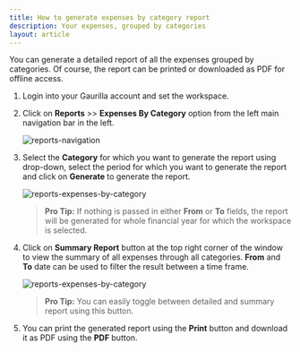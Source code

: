 ```yaml
---
title: How to generate expenses by category report
description: Your expenses, grouped by categories
layout: article
---
```

You can generate a detailed report of all the expenses grouped by categories. Of course, the report can be printed or downloaded as PDF for offline access.

1. Login into your Gaurilla account and set the workspace.

2. Click on **Reports** >> **Expenses By Category** option from the left main navigation bar in the left.

	![reports-navigation]({{site.url}}/images/navigation/reports.png)

3. Select the **Category** for which you want to generate the report using drop-down, select the period for which you want to generate the report and click on **Generate** to generate the report.

	![reports-expenses-by-category]({{site.url}}/images/reports/expense-category-detailed.png)

	> **Pro Tip:** If nothing is passed in either **From** or **To** fields, the report will be generated for whole financial year for which the workspace is selected.

4. Click on **Summary Report** button at the top right corner of the window to view the summary of all expenses through all categories. **From** and **To** date can be used to filter the result between a time frame.

	![reports-expenses-by-category]({{site.url}}/images/reports/expense-category-summary.png)

	> **Pro Tip:** You can easily toggle between detailed and summary report using this button.

5. You can print the generated report using the **Print** button and download it as PDF using the **PDF** button.